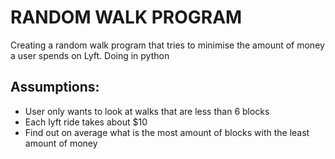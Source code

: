 # RANDOM WALK PROGRAM
 Creating a random walk program that tries to minimise the amount of money a user spends on Lyft. Doing in python

## Assumptions:
   * User only wants to look at walks that are less than 6 blocks
   * Each lyft ride takes about $10
   * Find out on average what is the most amount of blocks with the least amount of money
    